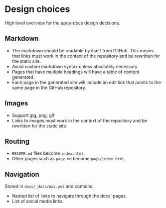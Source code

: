# Design choices

High level overview for the apos-docs design decisions.

## Markdown

* The markdown should be readable by itself from GitHub. This means that links must work in the context of the repository and be rewritten for the static site.
* Avoid custom markdown syntax unless absolutely necessary.
* Pages that have multiple headings will have a table of content generated.
* Each page in the generated site will include an edit link that points to the same page in the GitHub repository.

## Images

* Support jpg, png, gif
* Links to images must work in the context of the repository and be rewritten for the static site.

## Routing

* `README.md` files become `index.html`.
* Other pages such as `page.md` become `page/index.html`.

## Navigation

Stored in `docs/_data/nav.yml` and contains:

* Nested list of links to navigate through the docs' pages.
* List of social media links.
